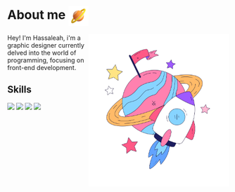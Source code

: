 # About me <img src="Ringed Planet.png" align= "center" width="45"> 
<div>
  <img src="astast.png" alt="Descripción de la imagen" align="right" width="320">
  <p align="left">Hey! I'm Hassaleah, i'm a graphic designer currently delved into the world of programming, focusing on front-end development.</p>
</div>


## Skills
 <div align="left">
    <img src="https://img.shields.io/badge/HTML5-abf5ff?logo=html5&logoColor=202020&style=for-the-badge"/>
    <img src="https://img.shields.io/badge/CSS-9275e2?logo=css3&logoColor=FFFFFF&style=for-the-badge"/>
    <img src="https://img.shields.io/badge/JavaScript-202020?logo=javascript&logoColor=FFFFFF&style=for-the-badge"/>
    <img src="https://img.shields.io/badge/react-202020?logo=react&logoColor=FFFFFF&style=for-the-badge"/>
</div>


